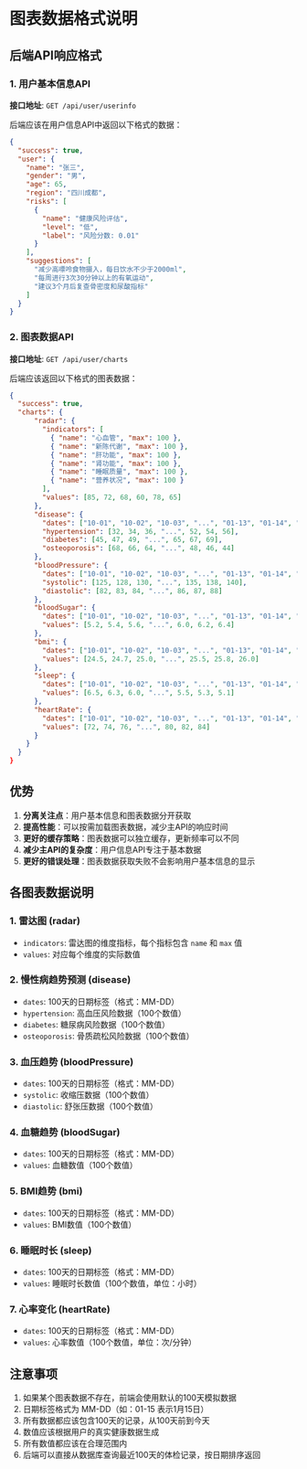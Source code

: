 # 图表数据格式说明

## 后端API响应格式

### 1. 用户基本信息API
**接口地址**: `GET /api/user/userinfo`

后端应该在用户信息API中返回以下格式的数据：

```json
{
  "success": true,
  "user": {
    "name": "张三",
    "gender": "男",
    "age": 65,
    "region": "四川成都",
    "risks": [
      {
        "name": "健康风险评估",
        "level": "低",
        "label": "风险分数: 0.01"
      }
    ],
    "suggestions": [
      "减少高嘌呤食物摄入，每日饮水不少于2000ml",
      "每周进行3次30分钟以上的有氧运动",
      "建议3个月后复查骨密度和尿酸指标"
    ]
  }
}
```

### 2. 图表数据API
**接口地址**: `GET /api/user/charts`

后端应该返回以下格式的图表数据：

```json
{
  "success": true,
  "charts": {
      "radar": {
        "indicators": [
          { "name": "心血管", "max": 100 },
          { "name": "新陈代谢", "max": 100 },
          { "name": "肝功能", "max": 100 },
          { "name": "肾功能", "max": 100 },
          { "name": "睡眠质量", "max": 100 },
          { "name": "营养状况", "max": 100 }
        ],
        "values": [85, 72, 68, 60, 78, 65]
      },
      "disease": {
        "dates": ["10-01", "10-02", "10-03", "...", "01-13", "01-14", "01-15"],
        "hypertension": [32, 34, 36, "...", 52, 54, 56],
        "diabetes": [45, 47, 49, "...", 65, 67, 69],
        "osteoporosis": [68, 66, 64, "...", 48, 46, 44]
      },
      "bloodPressure": {
        "dates": ["10-01", "10-02", "10-03", "...", "01-13", "01-14", "01-15"],
        "systolic": [125, 128, 130, "...", 135, 138, 140],
        "diastolic": [82, 83, 84, "...", 86, 87, 88]
      },
      "bloodSugar": {
        "dates": ["10-01", "10-02", "10-03", "...", "01-13", "01-14", "01-15"],
        "values": [5.2, 5.4, 5.6, "...", 6.0, 6.2, 6.4]
      },
      "bmi": {
        "dates": ["10-01", "10-02", "10-03", "...", "01-13", "01-14", "01-15"],
        "values": [24.5, 24.7, 25.0, "...", 25.5, 25.8, 26.0]
      },
      "sleep": {
        "dates": ["10-01", "10-02", "10-03", "...", "01-13", "01-14", "01-15"],
        "values": [6.5, 6.3, 6.0, "...", 5.5, 5.3, 5.1]
      },
      "heartRate": {
        "dates": ["10-01", "10-02", "10-03", "...", "01-13", "01-14", "01-15"],
        "values": [72, 74, 76, "...", 80, 82, 84]
      }
    }
  }
}
```

## 优势

1. **分离关注点**：用户基本信息和图表数据分开获取
2. **提高性能**：可以按需加载图表数据，减少主API的响应时间
3. **更好的缓存策略**：图表数据可以独立缓存，更新频率可以不同
4. **减少主API的复杂度**：用户信息API专注于基本数据
5. **更好的错误处理**：图表数据获取失败不会影响用户基本信息的显示

## 各图表数据说明

### 1. 雷达图 (radar)
- `indicators`: 雷达图的维度指标，每个指标包含 `name` 和 `max` 值
- `values`: 对应每个维度的实际数值

### 2. 慢性病趋势预测 (disease)
- `dates`: 100天的日期标签（格式：MM-DD）
- `hypertension`: 高血压风险数据（100个数值）
- `diabetes`: 糖尿病风险数据（100个数值）
- `osteoporosis`: 骨质疏松风险数据（100个数值）

### 3. 血压趋势 (bloodPressure)
- `dates`: 100天的日期标签（格式：MM-DD）
- `systolic`: 收缩压数据（100个数值）
- `diastolic`: 舒张压数据（100个数值）

### 4. 血糖趋势 (bloodSugar)
- `dates`: 100天的日期标签（格式：MM-DD）
- `values`: 血糖数值（100个数值）

### 5. BMI趋势 (bmi)
- `dates`: 100天的日期标签（格式：MM-DD）
- `values`: BMI数值（100个数值）

### 6. 睡眠时长 (sleep)
- `dates`: 100天的日期标签（格式：MM-DD）
- `values`: 睡眠时长数值（100个数值，单位：小时）

### 7. 心率变化 (heartRate)
- `dates`: 100天的日期标签（格式：MM-DD）
- `values`: 心率数值（100个数值，单位：次/分钟）

## 注意事项

1. 如果某个图表数据不存在，前端会使用默认的100天模拟数据
2. 日期标签格式为 MM-DD（如：01-15 表示1月15日）
3. 所有数据都应该包含100天的记录，从100天前到今天
4. 数值应该根据用户的真实健康数据生成
5. 所有数值都应该在合理范围内
6. 后端可以直接从数据库查询最近100天的体检记录，按日期排序返回 